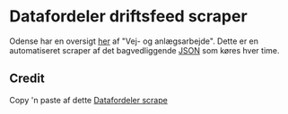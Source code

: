 # Datafordeler driftsfeed scraper

Odense har en oversigt [her](https://www.odense.dk/borger/trafik-og-veje/veje/vejarbejde) af "Vej- og anlægsarbejde".
Dette er en automatiseret scraper af det bagvedliggende [JSON](https://apps.odense.dk/data/newtags/115-dk-light.json) som køres hver time.


## Credit

Copy 'n paste af dette [Datafordeler scrape](https://github.com/AsgerPetersen/datafordeler_driftsfeed_scraper)
